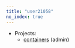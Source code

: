 ```yaml
---
title: "user21058"
no_index: true
---
```


* Projects:
  * [containers](/projects/containers/) (admin)